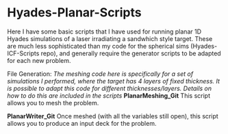 # Hyades-Planar-Scripts
Here I have some basic scripts that I have used for running planar 1D Hyades simulations of a laser irradiating a sandwhich style target. These are much less sophisticated than my code for the spherical sims (Hyades-ICF-Scripts repo), and generally require the generator scripts to be adapted for each new problem.

File Generation:
_The meshing code here is specifically for a set of simulations I performed, where the target has 4 layers of fixed thickness. It is possible to adapt this code for different thicknesses/layers. Details on how to do this are included in the scripts_
**PlanarMeshing_Git**
This script allows you to mesh the problem. 

**PlanarWriter_Git**
Once meshed (with all the variables still open), this script allows you to produce an input deck for the problem.

